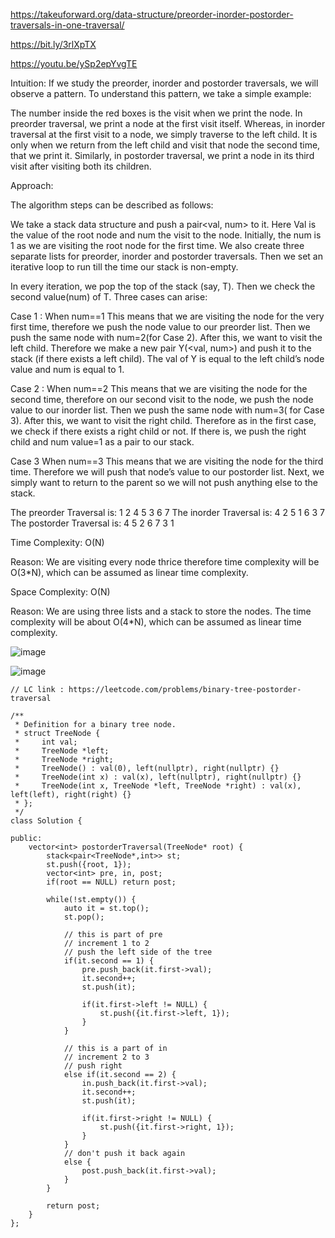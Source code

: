 https://takeuforward.org/data-structure/preorder-inorder-postorder-traversals-in-one-traversal/

https://bit.ly/3rlXpTX

https://youtu.be/ySp2epYvgTE

Intuition: If we study the preorder, inorder and postorder traversals, we will observe a pattern. To understand this pattern, we take a simple example:



The number inside the red boxes is the visit when we print the node. In preorder traversal, we print a node at the first visit itself. Whereas, in inorder traversal at the first visit to a node, we simply traverse to the left child. It is only when we return from the left child and visit that node the second time, that we print it. Similarly, in postorder traversal, we print a node in its third visit after visiting both its children.

Approach: 

The algorithm steps can be described as follows:

We take a stack data structure and push a pair<val, num> to it. Here Val is the value of the root node and num the visit to the node. Initially, the num is 1 as we are visiting the root node for the first time. We also create three separate lists for preorder, inorder and postorder traversals. Then we set an iterative loop to run till the time our stack is non-empty.

In every iteration, we pop the top of the stack (say, T). Then we check the second value(num) of T. Three cases can arise:

Case 1 : When num==1
This means that we are visiting the node for the very first time, therefore we push the node value to our preorder list. Then we push the same node with num=2(for Case 2). After this, we want to visit the left child. Therefore we make a new pair Y(<val, num>) and push it to the stack (if there exists a left child). The val of Y is equal to the left child’s node value and num is equal to 1.

Case 2 : When num==2
This means that we are visiting the node for the second time, therefore on our second visit to the node, we push the node value to our inorder list. Then we push the same node with num=3( for Case 3). After this, we want to visit the right child. Therefore as in the first case, we check if there exists a right child or not. If there is, we push the right child and num value=1 as a pair to our stack.

Case 3 When num==3
This means that we are visiting the node for the third time. Therefore we will push that node’s value to our postorder list. Next, we simply want to return to the parent so we will not push anything else to the stack.



The preorder Traversal is: 1 2 4 5 3 6 7
The inorder Traversal is: 4 2 5 1 6 3 7
The postorder Traversal is: 4 5 2 6 7 3 1

Time Complexity: O(N)

Reason: We are visiting every node thrice therefore time complexity will be O(3*N), which can be assumed as linear time complexity.

Space Complexity: O(N)

Reason: We are using three lists and a stack to store the nodes. The time complexity will be about O(4*N), which can be assumed as linear time complexity.


![image](https://user-images.githubusercontent.com/53824950/158044683-626cd211-7022-44bd-a67d-9ad02022d63b.png)

![image](https://user-images.githubusercontent.com/53824950/158044940-af18f2cf-a3d3-44d1-bbfd-9bb660222817.png)

```
// LC link : https://leetcode.com/problems/binary-tree-postorder-traversal

/**
 * Definition for a binary tree node.
 * struct TreeNode {
 *     int val;
 *     TreeNode *left;
 *     TreeNode *right;
 *     TreeNode() : val(0), left(nullptr), right(nullptr) {}
 *     TreeNode(int x) : val(x), left(nullptr), right(nullptr) {}
 *     TreeNode(int x, TreeNode *left, TreeNode *right) : val(x), left(left), right(right) {}
 * };
 */
class Solution {

public:
    vector<int> postorderTraversal(TreeNode* root) {
        stack<pair<TreeNode*,int>> st; 
        st.push({root, 1}); 
        vector<int> pre, in, post;
        if(root == NULL) return post;

        while(!st.empty()) {
            auto it = st.top(); 
            st.pop(); 

            // this is part of pre
            // increment 1 to 2 
            // push the left side of the tree
            if(it.second == 1) {
                pre.push_back(it.first->val); 
                it.second++; 
                st.push(it); 

                if(it.first->left != NULL) {
                    st.push({it.first->left, 1}); 
                }
            }

            // this is a part of in 
            // increment 2 to 3 
            // push right 
            else if(it.second == 2) {
                in.push_back(it.first->val); 
                it.second++; 
                st.push(it); 

                if(it.first->right != NULL) {
                    st.push({it.first->right, 1}); 
                }
            }
            // don't push it back again 
            else {
                post.push_back(it.first->val); 
            }
        } 

        return post; 
    }
};
```
